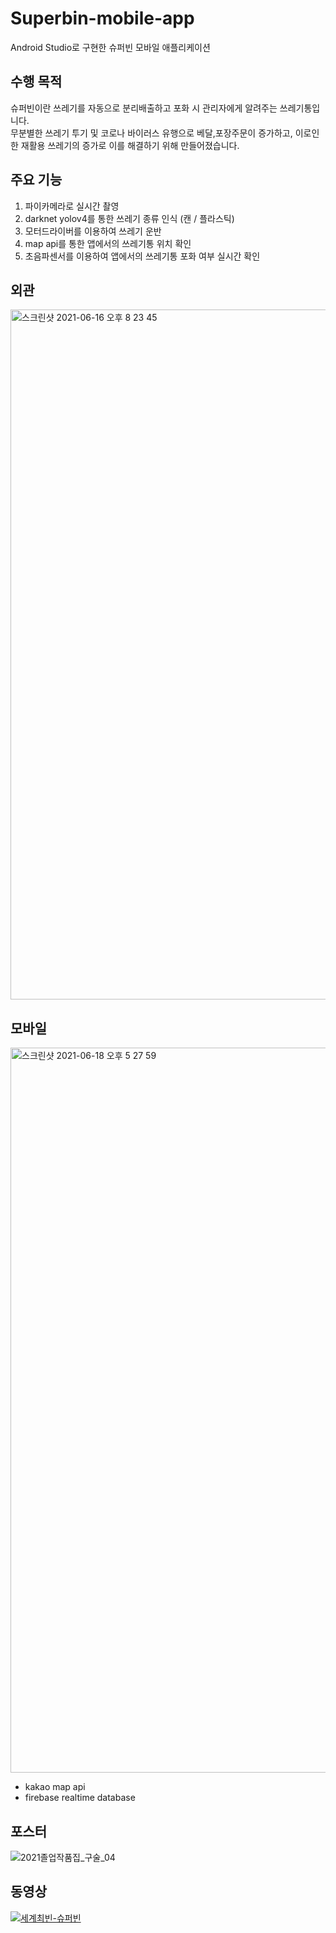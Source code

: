 # Superbin-mobile-app
Android Studio로 구현한 슈퍼빈 모바일 애플리케이션
## 수행 목적
슈퍼빈이란 쓰레기를 자동으로 분리배출하고 포화 시 관리자에게 알려주는 쓰레기통입니다.  
무분별한 쓰레기 투기 및 코로나 바이러스 유행으로 베달,포장주문이 증가하고, 이로인한 재활용 쓰레기의 증가로 이를 해결하기 위해 만들어졌습니다.  
## 주요 기능
1. 파이카메라로 실시간 촬영
2. darknet yolov4를 통한 쓰레기 종류 인식 (캔 / 플라스틱)
3. 모터드라이버를 이용하여 쓰레기 운반
4. map api를 통한 앱에서의 쓰레기통 위치 확인
5. 초음파센서를 이용하여 앱에서의 쓰레기통 포화 여부 실시간 확인
## 외관
<img width="1104" alt="스크린샷 2021-06-16 오후 8 23 45" src="https://user-images.githubusercontent.com/40820405/122210669-d961e600-cee0-11eb-9239-17847e49f9e0.png">

## 모바일
<img width="1160" alt="스크린샷 2021-06-18 오후 5 27 59" src="https://user-images.githubusercontent.com/40820405/122531887-e86ca380-d05a-11eb-98ae-4dd7dc1e394f.png">

- kakao map api   
- firebase realtime database


## 포스터
![2021졸업작품집_구술_04](https://user-images.githubusercontent.com/40820405/121998352-b3581b00-cde6-11eb-8d90-308ee61a3394.jpg)

## 동영상  
[![세계최빈-슈퍼빈](http://img.youtube.com/vi/LiWbCBSUfwg/sddefault.jpg)](https://youtu.be/LiWbCBSUfwg?t=0s)
